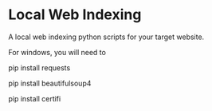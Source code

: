 # Local Web Indexing
A local web indexing python scripts for your target website.

For windows, you will need to 

pip install requests 

pip install beautifulsoup4 

pip install certifi
